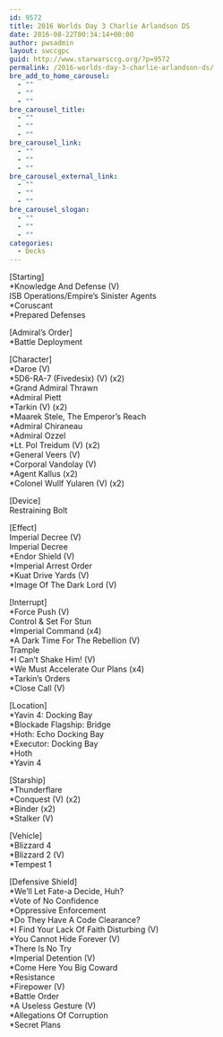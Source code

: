 ```yaml
---
id: 9572
title: 2016 Worlds Day 3 Charlie Arlandson DS
date: 2016-08-22T00:34:14+00:00
author: pwsadmin
layout: swccgpc
guid: http://www.starwarsccg.org/?p=9572
permalink: /2016-worlds-day-3-charlie-arlandson-ds/
bre_add_to_home_carousel:
  - ""
  - ""
  - ""
bre_carousel_title:
  - ""
  - ""
  - ""
bre_carousel_link:
  - ""
  - ""
  - ""
bre_carousel_external_link:
  - ""
  - ""
  - ""
bre_carousel_slogan:
  - ""
  - ""
  - ""
categories:
  - Decks
---
```

[Starting]  
*Knowledge And Defense (V)  
ISB Operations/Empire&#8217;s Sinister Agents  
*Coruscant  
*Prepared Defenses

[Admiral&#8217;s Order]  
*Battle Deployment

[Character]  
*Daroe (V)  
*5D6-RA-7 (Fivedesix) (V) (x2)  
*Grand Admiral Thrawn  
*Admiral Piett  
*Tarkin (V) (x2)  
*Maarek Stele, The Emperor&#8217;s Reach  
*Admiral Chiraneau  
*Admiral Ozzel  
*Lt. Pol Treidum (V) (x2)  
*General Veers (V)  
*Corporal Vandolay (V)  
*Agent Kallus (x2)  
*Colonel Wullf Yularen (V) (x2)

[Device]  
Restraining Bolt

[Effect]  
Imperial Decree (V)  
Imperial Decree  
*Endor Shield (V)  
*Imperial Arrest Order  
*Kuat Drive Yards (V)  
*Image Of The Dark Lord (V)

[Interrupt]  
*Force Push (V)  
Control & Set For Stun  
*Imperial Command (x4)  
*A Dark Time For The Rebellion (V)  
Trample  
*I Can&#8217;t Shake Him! (V)  
*We Must Accelerate Our Plans (x4)  
*Tarkin&#8217;s Orders  
*Close Call (V)

[Location]  
*Yavin 4: Docking Bay  
*Blockade Flagship: Bridge  
*Hoth: Echo Docking Bay  
*Executor: Docking Bay  
*Hoth  
*Yavin 4

[Starship]  
*Thunderflare  
*Conquest (V) (x2)  
*Binder (x2)  
*Stalker (V)

[Vehicle]  
*Blizzard 4  
*Blizzard 2 (V)  
*Tempest 1

[Defensive Shield]  
*We&#8217;ll Let Fate-a Decide, Huh?  
*Vote of No Confidence  
*Oppressive Enforcement  
*Do They Have A Code Clearance?  
*I Find Your Lack Of Faith Disturbing (V)  
*You Cannot Hide Forever (V)  
*There Is No Try  
*Imperial Detention (V)  
*Come Here You Big Coward  
*Resistance  
*Firepower (V)  
*Battle Order  
*A Useless Gesture (V)  
*Allegations Of Corruption  
*Secret Plans